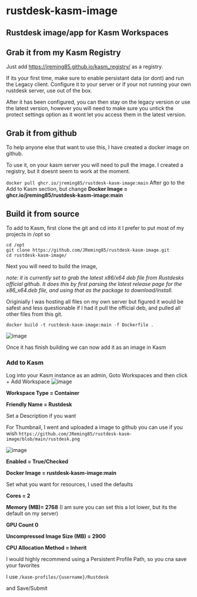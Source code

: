 # rustdesk-kasm-image
## Rustdesk image/app for Kasm Workspaces

## Grab it from my Kasm Registry

Just add https://jreming85.github.io/kasm_registry/ as a registry.

If its your first time, make sure to enable persistant data (or dont) and run the Legacy client.  Configure it to your server or if your not running your own rustdesk server, use out of the box.

After it has been configured, you can then stay on the legacy version or use the latest version, however you will need to make sure you untick the protect settings option as it wont let you access them in the latest version.

## Grab it from github

To help anyone else that want to use this, I have created a docker image on github.

To use it, on your kasm server you will need to pull the image.  I created a registry, but it doesnt seem to work at the moment.

```docker pull ghcr.io/jreming85/rustdesk-kasm-image:main```
After go to the Add to Kasm section, but change
**Docker Image = ghcr.io/jreming85/rustdesk-kasm-image:main**

## Build it from source

To add to Kasm, first clone the git and cd into it I prefer to put most of my projects in /opt so

```
cd /opt
git clone https://github.com/JReming85/rustdesk-kasm-image.git
cd rustdesk-kasm-image/
```

Next you will need to build the image, 

_note: it is currently set to grab the latest x86/x64 deb file from Rustdesks official github.  It does this by first parsing the latest release page for the x86_x64.deb file, and using that as the package to download/install._

Originially I was hosting all files on my own server but figured it would be safest and less questionable if I had it pull the official deb, and pulled all other files from this git.

`docker build -t rustdesk-kasm-image:main -f Dockerfile .`

![image](https://github.com/JReming85/rustdesk-kasm-image/assets/21246660/f71b9fb2-5f1b-40be-a3c0-f164f02452e5)

Once it has finish building we can now add it as an image in Kasm
### Add to Kasm
Log into your Kasm instance as an admin, Goto Workspaces and then click + Add Workspace ![image](https://github.com/JReming85/rustdesk-kasm-image/assets/21246660/00e4e563-1733-42e0-a67f-b5fe8f8ab5bb)

**Workspace Type = Container**

**Friendly Name = Rustdesk**

Set a Description if you want

For Thumbnail, I went and uploaded a image to github you can use if you wish `https://github.com/JReming85/rustdesk-kasm-image/blob/main/rustdesk.png` 

![image](https://github.com/JReming85/rustdesk-kasm-image/blob/main/rustdesk.png?raw=true)

**Enabled = True/Checked**

**Docker Image = rustdesk-kasm-image:main**

Set what you want for resources, I used the defaults

**Cores = 2**

**Memory (MB)= 2768** (I am sure you can set this a lot lower, but its the default on my server)

**GPU Count 0**

**Uncompressed Image Size (MB) = 2900**

**CPU Allocation Method = Inherit**



I would highly recommend using a Persistent Profile Path, so you cna save your favorites

I use `/kasm-profiles/{username}/Rustdesk`


and Save/Submit
